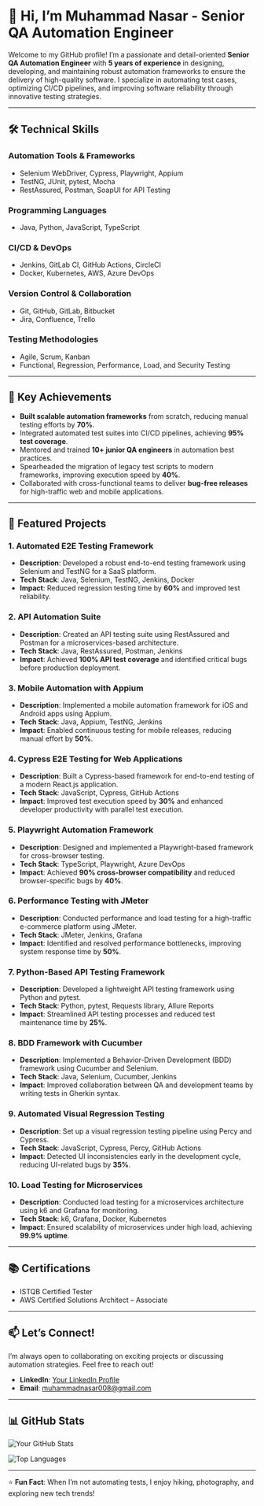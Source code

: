 # 👋 Hi, I’m Muhammad Nasar - Senior QA Automation Engineer

Welcome to my GitHub profile! I’m a passionate and detail-oriented **Senior QA Automation Engineer** with **5 years of experience** in designing, developing, and maintaining robust automation frameworks to ensure the delivery of high-quality software. I specialize in automating test cases, optimizing CI/CD pipelines, and improving software reliability through innovative testing strategies.

---

## 🛠️ Technical Skills

### **Automation Tools & Frameworks**
- Selenium WebDriver, Cypress, Playwright, Appium
- TestNG, JUnit, pytest, Mocha
- RestAssured, Postman, SoapUI for API Testing

### **Programming Languages**
- Java, Python, JavaScript, TypeScript

### **CI/CD & DevOps**
- Jenkins, GitLab CI, GitHub Actions, CircleCI
- Docker, Kubernetes, AWS, Azure DevOps

### **Version Control & Collaboration**
- Git, GitHub, GitLab, Bitbucket
- Jira, Confluence, Trello

### **Testing Methodologies**
- Agile, Scrum, Kanban
- Functional, Regression, Performance, Load, and Security Testing

---

## 🚀 Key Achievements

- **Built scalable automation frameworks** from scratch, reducing manual testing efforts by **70%**.
- Integrated automated test suites into CI/CD pipelines, achieving **95% test coverage**.
- Mentored and trained **10+ junior QA engineers** in automation best practices.
- Spearheaded the migration of legacy test scripts to modern frameworks, improving execution speed by **40%**.
- Collaborated with cross-functional teams to deliver **bug-free releases** for high-traffic web and mobile applications.

---

## 🌟 Featured Projects

### 1. **Automated E2E Testing Framework**
   - **Description**: Developed a robust end-to-end testing framework using Selenium and TestNG for a SaaS platform.
   - **Tech Stack**: Java, Selenium, TestNG, Jenkins, Docker
   - **Impact**: Reduced regression testing time by **60%** and improved test reliability.

### 2. **API Automation Suite**
   - **Description**: Created an API testing suite using RestAssured and Postman for a microservices-based architecture.
   - **Tech Stack**: Java, RestAssured, Postman, Jenkins
   - **Impact**: Achieved **100% API test coverage** and identified critical bugs before production deployment.

### 3. **Mobile Automation with Appium**
   - **Description**: Implemented a mobile automation framework for iOS and Android apps using Appium.
   - **Tech Stack**: Java, Appium, TestNG, Jenkins
   - **Impact**: Enabled continuous testing for mobile releases, reducing manual effort by **50%**.

### 4. **Cypress E2E Testing for Web Applications**
   - **Description**: Built a Cypress-based framework for end-to-end testing of a modern React.js application.
   - **Tech Stack**: JavaScript, Cypress, GitHub Actions
   - **Impact**: Improved test execution speed by **30%** and enhanced developer productivity with parallel test execution.

### 5. **Playwright Automation Framework**
   - **Description**: Designed and implemented a Playwright-based framework for cross-browser testing.
   - **Tech Stack**: TypeScript, Playwright, Azure DevOps
   - **Impact**: Achieved **90% cross-browser compatibility** and reduced browser-specific bugs by **40%**.

### 6. **Performance Testing with JMeter**
   - **Description**: Conducted performance and load testing for a high-traffic e-commerce platform using JMeter.
   - **Tech Stack**: JMeter, Jenkins, Grafana
   - **Impact**: Identified and resolved performance bottlenecks, improving system response time by **50%**.

### 7. **Python-Based API Testing Framework**
   - **Description**: Developed a lightweight API testing framework using Python and pytest.
   - **Tech Stack**: Python, pytest, Requests library, Allure Reports
   - **Impact**: Streamlined API testing processes and reduced test maintenance time by **25%**.

### 8. **BDD Framework with Cucumber**
   - **Description**: Implemented a Behavior-Driven Development (BDD) framework using Cucumber and Selenium.
   - **Tech Stack**: Java, Selenium, Cucumber, Jenkins
   - **Impact**: Improved collaboration between QA and development teams by writing tests in Gherkin syntax.

### 9. **Automated Visual Regression Testing**
   - **Description**: Set up a visual regression testing pipeline using Percy and Cypress.
   - **Tech Stack**: JavaScript, Cypress, Percy, GitHub Actions
   - **Impact**: Detected UI inconsistencies early in the development cycle, reducing UI-related bugs by **35%**.

### 10. **Load Testing for Microservices**
   - **Description**: Conducted load testing for a microservices architecture using k6 and Grafana for monitoring.
   - **Tech Stack**: k6, Grafana, Docker, Kubernetes
   - **Impact**: Ensured scalability of microservices under high load, achieving **99.9% uptime**.

---

## 📚 Certifications
- ISTQB Certified Tester
- AWS Certified Solutions Architect – Associate

---

## 📫 Let’s Connect!
I’m always open to collaborating on exciting projects or discussing automation strategies. Feel free to reach out!

- **LinkedIn**: [Your LinkedIn Profile]( https://www.linkedin.com/in/muhammad-nasar-563a3a196/)
- **Email**: muhammadnasar008@gmail.com

---

## 📊 GitHub Stats

![Your GitHub Stats](https://github-readme-stats.vercel.app/api?username=yourusername&show_icons=true&theme=radical)

![Top Languages](https://github-readme-stats.vercel.app/api/top-langs/?username=yourusername&layout=compact&theme=radical)

---

⭐️ **Fun Fact**: When I’m not automating tests, I enjoy hiking, photography, and exploring new tech trends!
